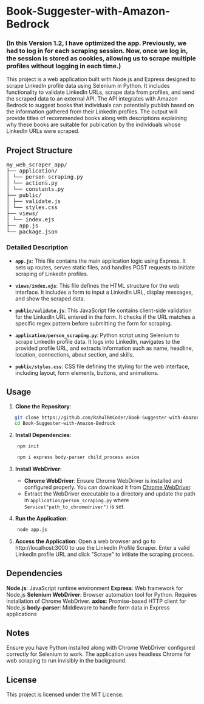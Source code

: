 # Book-Suggester-with-Amazon-Bedrock

### (In this Version 1.2, I have optimized the app. Previously, we had to log in for each scraping session. Now, once we log in, the session is stored as cookies, allowing us to scrape multiple profiles without logging in each time.)

This project is a web application built with Node.js and Express designed to scrape LinkedIn profile data using Selenium in Python. It includes functionality to validate LinkedIn URLs, scrape data from profiles, and send the scraped data to an external API. The API integrates with Amazon Bedrock to suggest books that individuals can potentially publish based on the information gathered from their LinkedIn profiles. The output will provide titles of recommended books along with descriptions explaining why these books are suitable for publication by the individuals whose LinkedIn URLs were scraped.

## Project Structure
<pre>
my_web_scraper_app/
├── application/
│ └── person_scraping.py
│ └── actions.py
│ └── constants.py
├── public/
│ ├── validate.js
│ └── styles.css
├── views/
│ └── index.ejs
├── app.js
└── package.json
</pre>


### Detailed Description

- **`app.js`**: This file contains the main application logic using Express. It sets up routes, serves static files, and handles POST requests to initiate scraping of LinkedIn profiles.

- **`views/index.ejs`**: This file defines the HTML structure for the web interface. It includes a form to input a LinkedIn URL, display messages, and show the scraped data.

- **`public/validate.js`**: This JavaScript file contains client-side validation for the LinkedIn URL entered in the form. It checks if the URL matches a specific regex pattern before submitting the form for scraping.

- **`application/person_scraping.py`**: Python script using Selenium to scrape LinkedIn profile data. It logs into LinkedIn, navigates to the provided profile URL, and extracts information such as name, headline, location, connections, about section, and skills.

- **`public/styles.css`**: CSS file defining the styling for the web interface, including layout, form elements, buttons, and animations.

## Usage

1. **Clone the Repository**:
```bash
   git clone https://github.com/RahulRmCoder/Book-Suggester-with-Amazon-Bedrock.git
   cd Book-Suggester-with-Amazon-Bedrock
```
2. **Install Dependencies**:
```bash
    npm init
```
```bash
    npm i express body-parser child_process axios
```
3. **Install WebDriver**:
   - **Chrome WebDriver**: Ensure Chrome WebDriver is installed and configured properly. You can download it from [Chrome WebDriver](https://googlechromelabs.github.io/chrome-for-testing/).
   - Extract the WebDriver executable to a directory and update the path in `application/person_scraping.py` where `Service("path_to_chromedriver")` is set.

4. **Run the Application**:
```bash
    node app.js
```

5. **Access the Application**:
Open a web browser and go to http://localhost:3000 to use the LinkedIn Profile Scraper. Enter a valid LinkedIn profile URL and click "Scrape" to initiate the scraping process.

## Dependencies

**Node.js**: JavaScript runtime environment
**Express**: Web framework for Node.js
**Selenium WebDriver**: Browser automation tool for Python. Requires installation of Chrome WebDriver.
**axios**: Promise-based HTTP client for Node.js
**body-parser**: Middleware to handle form data in Express applications

## Notes

Ensure you have Python installed along with Chrome WebDriver configured correctly for Selenium to work.
The application uses headless Chrome for web scraping to run invisibly in the background.

## License
This project is licensed under the MIT License.